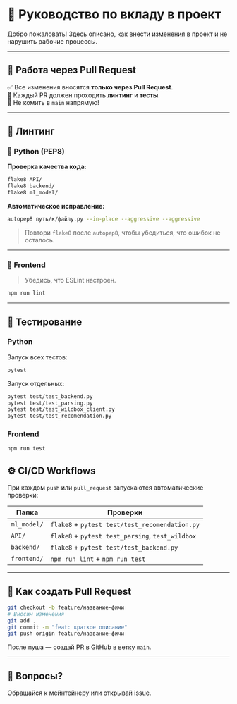 # 🤝 Руководство по вкладу в проект

Добро пожаловать! Здесь описано, как внести изменения в проект и не нарушить рабочие процессы.

---

## 🔁 Работа через Pull Request

✅ Все изменения вносятся **только через Pull Request**.  
🔄 Каждый PR должен проходить **линтинг** и **тесты**.  
🚫 Не комить в `main` напрямую!

---


## 🧼 Линтинг

### 🔹 Python (PEP8)

**Проверка качества кода:**

```bash
flake8 API/
flake8 backend/
flake8 ml_model/
```

**Автоматическое исправление:**

```bash
autopep8 путь/к/файлу.py --in-place --aggressive --aggressive
```

> Повтори `flake8` после `autopep8`, чтобы убедиться, что ошибок не осталось.

---

### 🔸 Frontend

> Убедись, что ESLint настроен.

```bash
npm run lint
```

---

## 🧪 Тестирование

### Python

Запуск всех тестов:

```bash
pytest
```

Запуск отдельных:

```bash
pytest test/test_backend.py
pytest test/test_parsing.py
pytest test/test_wildbox_client.py
pytest test/test_recomendation.py
```

### Frontend

```bash
npm run test
```



## ⚙️ CI/CD Workflows

При каждом `push` или `pull_request` запускаются автоматические проверки:

| Папка       | Проверки                                             |
|-------------|------------------------------------------------------|
| `ml_model/` | `flake8` + `pytest test/test_recomendation.py`      |
| `API/`      | `flake8` + `pytest test_parsing`, `test_wildbox`    |
| `backend/`  | `flake8` + `pytest test/test_backend.py`            |
| `frontend/` | `npm run lint` + `npm run test`                     |

---

## 🚀 Как создать Pull Request

```bash
git checkout -b feature/название-фичи
# Вносим изменения
git add .
git commit -m "feat: краткое описание"
git push origin feature/название-фичи
```

После пуша — создай PR в GitHub в ветку `main`.

---

## 💬 Вопросы?

Обращайся к мейнтейнеру или открывай issue.
